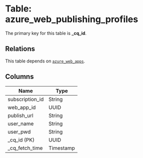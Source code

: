 # Table: azure_web_publishing_profiles


The primary key for this table is **_cq_id**.

## Relations
This table depends on [`azure_web_apps`](azure_web_apps.md).

## Columns
| Name          | Type          |
| ------------- | ------------- |
|subscription_id|String|
|web_app_id|UUID|
|publish_url|String|
|user_name|String|
|user_pwd|String|
|_cq_id (PK)|UUID|
|_cq_fetch_time|Timestamp|